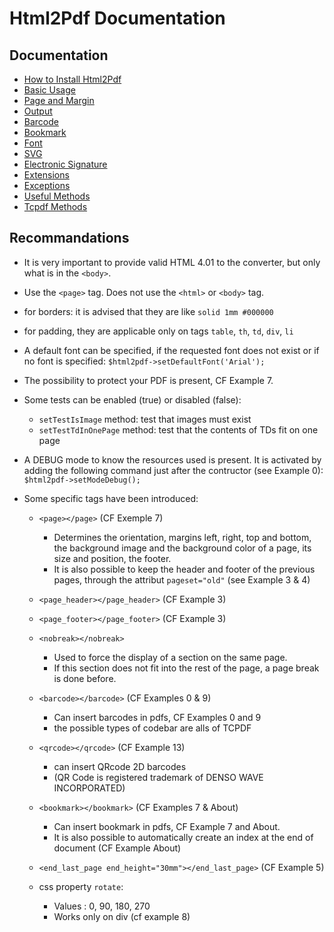 # Html2Pdf Documentation

## Documentation

-   [How to Install Html2Pdf](./install.md)
-   [Basic Usage](./basic.md)
-   [Page and Margin](./page.md)
-   [Output](./output.md)
-   [Barcode](./barcode.md)
-   [Bookmark](./bookmark.md)
-   [Font](./font.md)
-   [SVG](./svg.md)
-   [Electronic Signature](./cert.md)
-   [Extensions](./extension.md)
-   [Exceptions](./exception.md)
-   [Useful Methods](./methods.md)
-   [Tcpdf Methods](./tcpdf_methods.md)

## Recommandations

-   It is very important to provide valid HTML 4.01 to the converter, but only what is in the `<body>`.
-   Use the `<page>` tag. Does not use the `<html>` or `<body>` tag.
-   for borders: it is advised that they are like `solid 1mm #000000`
-   for padding, they are applicable only on tags `table`, `th`, `td`, `div`, `li`
-   A default font can be specified, if the requested font does not exist or if no font is specified: `$html2pdf->setDefaultFont('Arial');`
-   The possibility to protect your PDF is present, CF Example 7.
-   Some tests can be enabled (true) or disabled (false):

    -   `setTestIsImage` method: test that images must exist
    -   `setTestTdInOnePage` method: test that the contents of TDs fit on one page

-   A DEBUG mode to know the resources used is present. It is activated by adding the following command just after the contructor (see Example 0): `$html2pdf->setModeDebug();`
-   Some specific tags have been introduced:

    -   `<page></page>` (CF Exemple 7)

        -   Determines the orientation, margins left, right, top and bottom, the background image and the background color of a page, its size and position, the footer.
        -   It is also possible to keep the header and footer of the previous pages, through the attribut `pageset="old"` (see Example 3 & 4)

    -   `<page_header></page_header>` (CF Example 3)
    -   `<page_footer></page_footer>` (CF Example 3)
    -   `<nobreak></nobreak>`

        -   Used to force the display of a section on the same page.
        -   If this section does not fit into the rest of the page, a page break is done before.

    -   `<barcode></barcode>` (CF Examples 0 & 9)

        -   Can insert barcodes in pdfs, CF Examples 0 and 9
        -   the possible types of codebar are alls of TCPDF

    -   `<qrcode></qrcode>` (CF Example 13)

        -   can insert QRcode 2D barcodes
        -   (QR Code is registered trademark of DENSO WAVE INCORPORATED)

    -   `<bookmark></bookmark>` (CF Examples 7 & About)

        -   Can insert bookmark in pdfs, CF Example 7 and About.
        -   It is also possible to automatically create an index at the end of document (CF Example About)

    -   `<end_last_page end_height="30mm"></end_last_page>` (CF Example 5)

    -   css property `rotate`:

        -   Values : 0, 90, 180, 270
        -   Works only on div (cf example 8)
